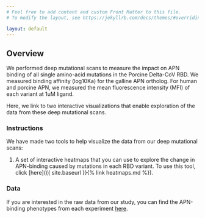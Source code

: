 ```yaml
---
# Feel free to add content and custom Front Matter to this file.
# To modify the layout, see https://jekyllrb.com/docs/themes/#overriding-theme-defaults

layout: default
---
```


## Overview 

We performed deep mutational scans to measure the impact on APN binding of all single amino-acid mutations in the Porcine Delta-CoV RBD. We measured binding affinity (log10Ka) for the galline APN ortholog. For human and porcine APN, we measured the mean fluorescence intensity (MFI) of each variant at 1uM ligand.

Here, we link to two interactive visualizations that enable exploration of the data from these deep mutational scans.


### Instructions 

We have made two tools to help visualize the data from our deep mutational scans:

1. A set of interactive heatmaps that you can use to explore the change in APN-binding caused by mutations in each RBD variant. To use this tool, click [here]({{ site.baseurl }}{% link heatmaps.md %}).


### Data

If you are interested in the raw data from our study, you can find the APN-binding phenotypes from each experiment [here](https://github.com/tstarrlab/PD-CoV-RBD_DMS/tree/main/results/final_variant_scores).